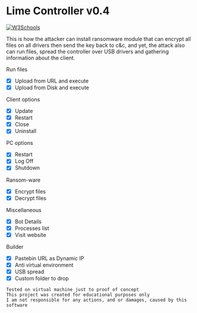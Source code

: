 # Lime Controller v0.4

<a href="http://sendvid.com/e513ss1r"><img border="0" alt="W3Schools" src="https://i.imgur.com/A03qFj3.png"></a>
	
 This is how the attacker can install ransomware module that can encrypt all files on all drivers then send the key back to c&c, and yet, the attack also can run files, spread the controller over USB drivers and gathering information about the client.

 
 Run files
 - [x] Upload from URL and execute
 - [x] Upload from Disk and execute
	
 Client options
 - [x] Update
 - [x] Restart
 - [x] Close
 - [x] Uninstall
	
 PC options
 - [x] Restart
 - [x] Log Off
 - [x] Shutdown
	
 Ransom-ware
 - [x] Encrypt files
 - [x] Decrypt files
	
 Miscellaneous
 - [x] Bot Details
 - [x] Processes list
 - [x] Visit website
 
 Builder
 - [x] Pastebin URL as Dynamic IP
 - [x] Anti virtual environment
 - [x] USB spread
 - [x] Custom folder to drop
 
 ```
 Tested on virtual machine just to proof of concept
 This project was created for educational purposes only
 I am not responsible for any actions, and or damages, caused by this software
 ```
